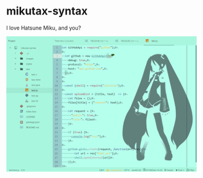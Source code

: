 # mikutax-syntax
I love Hatsune Miku, and you?

![](https://raw.githubusercontent.com/ryohaduki/mikutax-syntax/master/images/screenshot.png)
